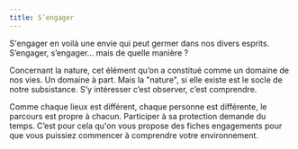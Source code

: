 ```yaml
---
title: S’engager
---
```


S'engager en voilà une envie qui peut germer dans nos divers esprits. S’engager, s’engager… mais de quelle manière ?

Concernant la nature, cet élément qu’on a constitué comme un domaine de nos vies. Un domaine à part. Mais la "nature", si elle existe est le socle de notre subsistance. S’y intéresser c’est observer, c’est comprendre.

Comme chaque lieux est différent, chaque personne est différente, le parcours est propre à chacun. Participer à sa protection demande du temps. C’est pour cela qu'on vous propose des fiches engagements pour que vous puissiez commencer à comprendre votre environnement.

